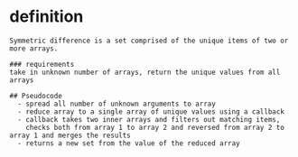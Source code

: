 # definition
    Symmetric difference is a set comprised of the unique items of two or more arrays.

    ### requirements 
    take in unknown number of arrays, return the unique values from all arrays

    ## Pseudocode
      - spread all number of unknown arguments to array
      - reduce array to a single array of unique values using a callback
      - callback takes two inner arrays and filters out matching items, 
        checks both from array 1 to array 2 and reversed from array 2 to array 1 and merges the results
      - returns a new set from the value of the reduced array
